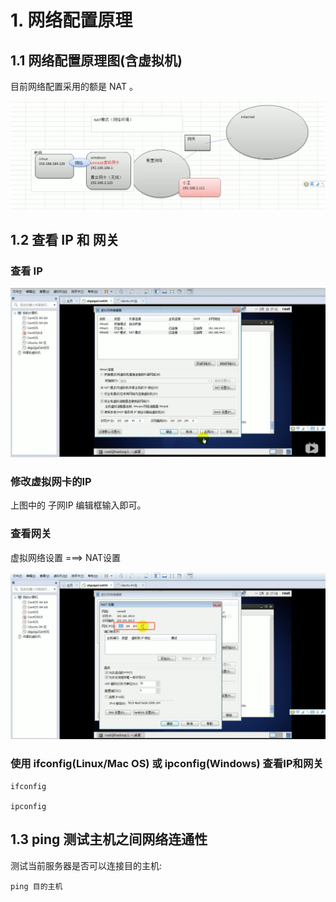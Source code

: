 # 1. 网络配置原理

## 1.1 网络配置原理图(含虚拟机)

目前网络配置采用的额是 NAT 。

![NAT原理图](../assets/NAT原理图.png)

## 1.2 查看 IP 和 网关

### 查看 IP
![虚拟网络设置](../assets/虚拟网络设置.png)

### 修改虚拟网卡的IP

上图中的 子网IP 编辑框输入即可。

### 查看网关
虚拟网络设置 ===> NAT设置

![查看网关](../assets/查看网关.png)

### 使用 ifconfig(Linux/Mac OS) 或 ipconfig(Windows) 查看IP和网关

```
ifconfig

ipconfig
```

## 1.3 ping 测试主机之间网络连通性

测试当前服务器是否可以连接目的主机:

```
ping 目的主机
```